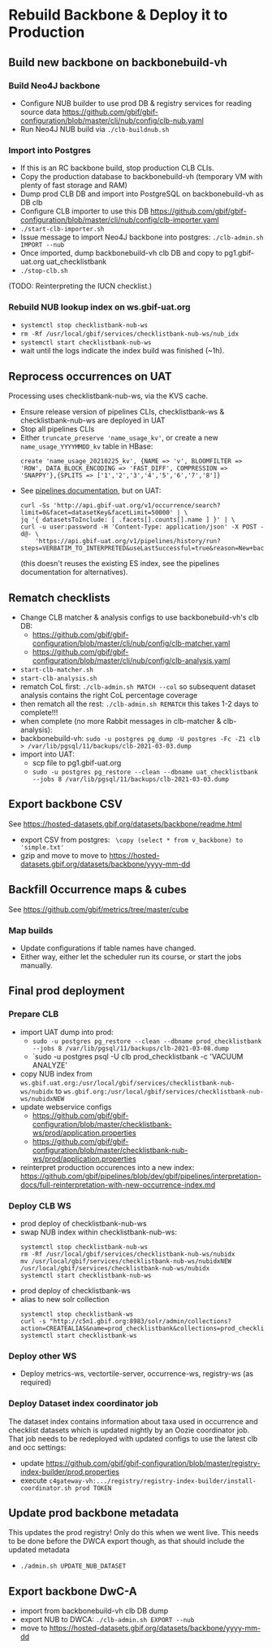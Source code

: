 # Rebuild Backbone & Deploy it to Production

## Build new backbone on backbonebuild-vh

### Build Neo4J backbone
 - Configure NUB builder to use prod DB & registry services for reading source data https://github.com/gbif/gbif-configuration/blob/master/cli/nub/config/clb-nub.yaml
 - Run Neo4J NUB build via `./clb-buildnub.sh`

### Import into Postgres
 - If this is an RC backbone build, stop production CLB CLIs.
 - Copy the production database to backbonebuild-vh (temporary VM with plenty of fast storage and RAM)
 - Dump prod CLB DB and import into PostgreSQL on backbonebuild-vh as DB clb
 - Configure CLB importer to use this DB https://github.com/gbif/gbif-configuration/blob/master/cli/nub/config/clb-importer.yaml
 - `./start-clb-importer.sh`
 - Issue message to import Neo4J backbone into postgres: `./clb-admin.sh IMPORT --nub`
 - Once imported, dump backbonebuild-vh clb DB and copy to pg1.gbif-uat.org uat_checklistbank
 - `./stop-clb.sh`

(TODO: Reinterpreting the IUCN checklist.)

### Rebuild NUB lookup index on ws.gbif-uat.org
 - `systemctl stop checklistbank-nub-ws`
 - `rm -Rf /usr/local/gbif/services/checklistbank-nub-ws/nub_idx`
 - `systemctl start checklistbank-nub-ws`
 - wait until the logs indicate the index build was finished (~1h).

## Reprocess occurrences on UAT
Processing uses checklistbank-nub-ws, via the KVS cache.
 - Ensure release version of pipelines CLIs, checklistbank-ws & checklistbank-nub-ws are deployed in UAT
 - Stop all pipelines CLIs
 - Either `truncate_preserve 'name_usage_kv'`, or create a new `name_usage_YYYYMMDD_kv` table in HBase:
   ```
   create 'name_usage_20210225_kv', {NAME => 'v', BLOOMFILTER => 'ROW', DATA_BLOCK_ENCODING => 'FAST_DIFF', COMPRESSION => 'SNAPPY'},{SPLITS => ['1','2','3','4','5','6','7','8']}
   ```
 - See [pipelines documentation](https://github.com/gbif/pipelines/tree/dev/gbif/pipelines/interpretation-docs), but on UAT:
   ```
   curl -Ss 'http://api.gbif-uat.org/v1/occurrence/search?limit=0&facet=datasetKey&facetLimit=50000' | \
   jq '{ datasetsToInclude: [ .facets[].counts[].name ] }' | \
   curl -u user:password -H 'Content-Type: application/json' -X POST -d@- \
       'https://api.gbif-uat.org/v1/pipelines/history/run?steps=VERBATIM_TO_INTERPRETED&useLastSuccessful=true&reason=New+backbone'
   ````
   (this doesn't reuses the existing ES index, see the pipelines documentation for alternatives).

## Rematch checklists
 - Change CLB matcher & analysis configs to use backbonebuild-vh's clb DB:
   - https://github.com/gbif/gbif-configuration/blob/master/cli/nub/config/clb-matcher.yaml
   - https://github.com/gbif/gbif-configuration/blob/master/cli/nub/config/clb-analysis.yaml
 - `start-clb-matcher.sh`
 - `start-clb-analysis.sh`
 - rematch CoL first: `./clb-admin.sh MATCH --col` so subsequent dataset analysis contains the right CoL percentage coverage
 - then rematch all the rest: `./clb-admin.sh REMATCH` this takes 1-2 days to complete!!!
 - when complete (no more Rabbit messages in clb-matcher & clb-analysis):
 - backbonebuild-vh: `sudo -u postgres pg_dump -U postgres -Fc -Z1 clb > /var/lib/pgsql/11/backups/clb-2021-03-03.dump`
 - import into UAT:
   - scp file to pg1.gbif-uat.org
   - `sudo -u postgres pg_restore --clean --dbname uat_checklistbank --jobs 8 /var/lib/pgsql/11/backups/clb-2021-03-03.dump`

## Export backbone CSV
See https://hosted-datasets.gbif.org/datasets/backbone/readme.html
- export CSV from postgres: ` \copy (select * from v_backbone) to 'simple.txt'`
- gzip and move to move to https://hosted-datasets.gbif.org/datasets/backbone/yyyy-mm-dd
 
## Backfill Occurrence maps & cubes
See https://github.com/gbif/metrics/tree/master/cube

### Map builds
 - Update configurations if table names have changed.
 - Either way, either let the scheduler run its course, or start the jobs manually.

## Final prod deployment
### Prepare CLB
 - import UAT dump into prod:
   - `sudo -u postgres pg_restore --clean --dbname prod_checklistbank --jobs 8 /var/lib/pgsql/11/backups/clb-2021-03-08.dump`
   - `sudo -u postgres psql -U clb prod_checklistbank -c 'VACUUM ANALYZE'
 - copy NUB index from `ws.gbif.uat.org:/usr/local/gbif/services/checklistbank-nub-ws/nubidx` to `ws.gbif.org:/usr/local/gbif/services/checklistbank-nub-ws/nubidxNEW`
 - update webservice configs
   - https://github.com/gbif/gbif-configuration/blob/master/checklistbank-ws/prod/application.properties
   - https://github.com/gbif/gbif-configuration/blob/master/checklistbank-nub-ws/prod/application.properties
 - reinterpret production occurences into a new index: https://github.com/gbif/pipelines/blob/dev/gbif/pipelines/interpretation-docs/full-reinterpretation-with-new-occurrence-index.md

### Deploy CLB WS
 - prod deploy of checklistbank-nub-ws
 - swap NUB index within checklistbank-nub-ws:
   ````
   systemctl stop checklistbank-nub-ws
   rm -Rf /usr/local/gbif/services/checklistbank-nub-ws/nubidx
   mv /usr/local/gbif/services/checklistbank-nub-ws/nubidxNEW /usr/local/gbif/services/checklistbank-nub-ws/nubidx
   systemctl start checklistbank-nub-ws
   ````
 - prod deploy of checklistbank-ws
 - alias to new solr collection
   ````
   systemctl stop checklistbank-ws
   curl -s "http://c5n1.gbif.org:8983/solr/admin/collections?action=CREATEALIAS&name=prod_checklistbank&collections=prod_checklistbank_2017_02_22"
   systemctl start checklistbank-ws
   ````

### Deploy other WS
 - Deploy metrics-ws, vectortile-server, occurrence-ws, registry-ws (as required)

### Deploy Dataset index coordinator job
The dataset index contains information about taxa used in occurrence and checklist datasets which is updated nightly by an Oozie coordinator job. That job needs to be redeployed with updated configs to use the latest clb and occ settings:
 - update https://github.com/gbif/gbif-configuration/blob/master/registry-index-builder/prod.properties
 - execute `c4gateway-vh:.../registry/registry-index-builder/install-coordinator.sh prod TOKEN`


## Update prod backbone metadata
This updates the prod registry! Only do this when we went live.
This needs to be done before the DWCA export though, as that should include the updated metadata
- `./admin.sh UPDATE_NUB_DATASET`

## Export backbone DwC-A
- import from backbonebuild-vh clb DB dump
- export NUB to DWCA: `./clb-admin.sh EXPORT --nub`
- move to https://hosted-datasets.gbif.org/datasets/backbone/yyyy-mm-dd
